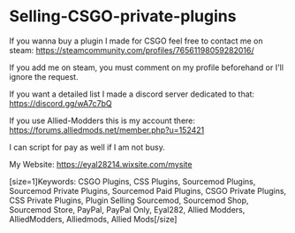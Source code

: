 # Selling-CSGO-private-plugins
If you wanna buy a plugin I made for CSGO feel free to contact me on steam: https://steamcommunity.com/profiles/76561198059282016/

If you add me on steam, you must comment on my profile beforehand or I'll ignore the request.

If you want a detailed list I made a discord server dedicated to that: https://discord.gg/wA7c7bQ

If you use Allied-Modders this is my account there: https://forums.alliedmods.net/member.php?u=152421

I can script for pay as well if I am not busy.

My Website: https://eyal28214.wixsite.com/mysite

[size=1]Keywords: CSGO Plugins, CSS Plugins, Sourcemod Plugins, Sourcemod Private Plugins, Sourcemod Paid Plugins, CSGO Private Plugins, CSS Private Plugins, Plugin Selling Sourcemod, Sourcemod Shop, Sourcemod Store, PayPal, PayPal Only, Eyal282, Allied Modders, AlliedModders, Alliedmods, Allied Mods[/size]

